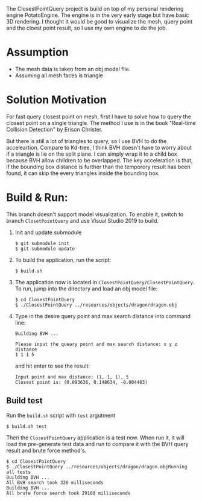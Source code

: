 The ClosestPointQuery project is build on top of my personal rendering engine PotatoEngine. The engine is in the very early stage but have basic 3D rendering. I thought it would be good to visualize the mesh, query point and the cloest point result, so I use my own engine to do the job.

# Assumption
* The mesh data is taken from an obj model file.
* Assuming all mesh faces is triangle

# Solution Motivation
For fast query closest point on mesh, first I have to solve how to query the closest point on a single triangle. The method I use is in the book "Real-time Collision Detection" by Erison Christer.

But there is still a lot of triangles to query, so I use BVH to do the acceleartion. Compare to Kd-tree, I think BVH doesn't have to worry about if a triangle is lie on the split plane. I can simply wrap it to a child box because BVH allow children to be overlapped. The key acceleration is that, if the bounding box distance is further than the temporory result has been found, it can skip the every triangles inside the bounding box.

# Build & Run:
This branch doesn't support model visualization. To enable it, switch to branch `ClosetPointQuery` and use Visual Studio 2019 to build.
1. Init and update submodule
   ```
   $ git submodule init
   $ git submodule update
   ```
2. To build the application, run the script:
   ```
   $ build.sh
   ```
3. The application now is located in `ClosestPointQuery/ClosestPointQuery`. To run, jump into the directory and load an obj model file:
   ```
   $ cd ClosestPointQuery
   $ ./ClosestPointQuery ../resources/objects/dragon/dragon.obj
   ```
4. Type in the desire query point and max search distance into command line:
   ```
   Building BVH ...

   Please input the queary point and max search distance: x y z distance
   1 1 1 5
   ```
   and hit enter to see the result:
   ```
   Input point and max distance: (1, 1, 1), 5
   Closest point is: (0.093636, 0.148634, -0.004483)
   ```

## Build test
Run the `build.sh` script with `test` argutment
```
$ build.sh test
```
Then the `ClosestPointQuery` application is a test now. When run it, it will load the pre-generate test data and run to compare it with the BVH query result and brute force method's.
```
$ cd ClosestPointQuery
$ ./ClosestPointQuery ../resources/objects/dragon/dragon.objRunning all tests
Building BVH ...
All BVH search took 326 milliseconds
Building BVH ...
All brute force search took 29168 milliseconds
```

